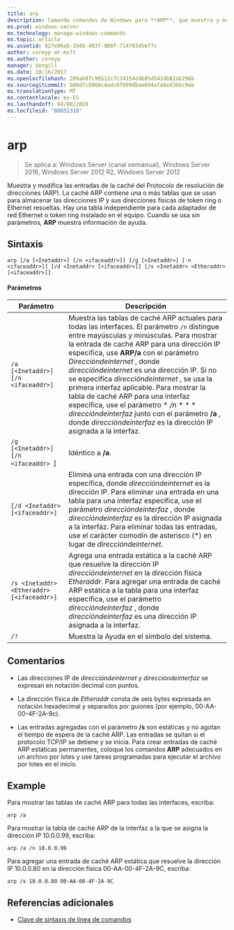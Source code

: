 ```yaml
---
title: arp
description: Comando comandos de Windows para **ARP**, que muestra y modifica las entradas de la caché del Protocolo de resolución de direcciones (ARP) que se usa para almacenar las direcciones IP y sus direcciones físicas resueltas.
ms.prod: windows-server
ms.technology: manage-windows-commands
ms.topic: article
ms.assetid: 827e96eb-1945-483f-980f-714703456f7c
author: coreyp-at-msft
ms.author: coreyp
manager: dongill
ms.date: 10/16/2017
ms.openlocfilehash: 289ab87c99512c7c34154d4b85d541db82ab296b
ms.sourcegitcommit: b00d7c8968c4adc8f699dbee694afe6ed36bc9de
ms.translationtype: MT
ms.contentlocale: es-ES
ms.lasthandoff: 04/08/2020
ms.locfileid: "80851318"
---
```

# <a name="arp"></a>arp

>Se aplica a: Windows Server (canal semianual), Windows Server 2016, Windows Server 2012 R2, Windows Server 2012

Muestra y modifica las entradas de la caché del Protocolo de resolución de direcciones (ARP). La caché ARP contiene una o más tablas que se usan para almacenar las direcciones IP y sus direcciones físicas de token ring o Ethernet resueltas. Hay una tabla independiente para cada adaptador de red Ethernet o token ring instalado en el equipo. Cuando se usa sin parámetros, **ARP** muestra información de ayuda.

## <a name="syntax"></a>Sintaxis
```
arp [/a [<Inetaddr>] [/n <ifaceaddr>]] [/g [<Inetaddr>] [-n <ifaceaddr>]] [/d <Inetaddr> [<ifaceaddr>]] [/s <Inetaddr> <Etheraddr> [<ifaceaddr>]]
```
#### <a name="parameters"></a>Parámetros

| Parámetro | Descripción |
| --------- | ----------- |
| `/a [<Inetaddr>] [/n <ifaceaddr>]` | Muestra las tablas de caché ARP actuales para todas las interfaces. El parámetro `/n` distingue entre mayúsculas y minúsculas. Para mostrar la entrada de caché ARP para una dirección IP específica, use **ARP/a** con el parámetro *Direccióndeinternet* , donde *direccióndeinternet* es una dirección IP. Si no se especifica *direccióndeinternet* , se usa la primera interfaz aplicable. Para mostrar la tabla de caché ARP para una interfaz específica, use el parámetro * */n * * * direccióndeinterfaz* junto con el parámetro **/a** , donde *direccióndeinterfaz* es la dirección IP asignada a la interfaz. |
| `/g [<Inetaddr>] [/n <ifaceaddr> `] | Idéntico a **/a**. |
|`[/d <Inetaddr> [<ifaceaddr>]` | Elimina una entrada con una dirección IP específica, donde *direccióndeinternet* es la dirección IP. Para eliminar una entrada en una tabla para una interfaz específica, use el parámetro *direccióndeinterfaz* , donde *direccióndeinterfaz* es la dirección IP asignada a la interfaz. Para eliminar todas las entradas, use el carácter comodín de asterisco (\*) en lugar de *direccióndeinternet*. |
|`/s <Inetaddr> <Etheraddr> [<ifaceaddr>]` | Agrega una entrada estática a la caché ARP que resuelve la dirección IP *direccióndeinternet* en la dirección física *Etheraddr*. Para agregar una entrada de caché ARP estática a la tabla para una interfaz específica, use el parámetro *direccióndeinterfaz* , donde *direccióndeinterfaz* es una dirección IP asignada a la interfaz. |
|`/?`| Muestra la Ayuda en el símbolo del sistema. |

## <a name="remarks"></a>Comentarios
- Las direcciones IP de *direccióndeinternet* y *direccióndeinterfaz* se expresan en notación decimal con puntos.
- La dirección física de *Etheraddr* consta de seis bytes expresada en notación hexadecimal y separados por guiones (por ejemplo, 00-AA-00-4F-2A-9c).

- Las entradas agregadas con el parámetro **/s** son estáticas y no agotan el tiempo de espera de la caché ARP. Las entradas se quitan si el protocolo TCP/IP se detiene y se inicia. Para crear entradas de caché ARP estáticas permanentes, coloque los comandos **ARP** adecuados en un archivo por lotes y use tareas programadas para ejecutar el archivo por lotes en el inicio.

## <a name="examples"></a><a name=BKMK_Examples></a>Example

Para mostrar las tablas de caché ARP para todas las interfaces, escriba:

```
arp /a
```

Para mostrar la tabla de caché ARP de la interfaz a la que se asigna la dirección IP 10.0.0.99, escriba:

```
arp /a /n 10.0.0.99
```

Para agregar una entrada de caché ARP estática que resuelve la dirección IP 10.0.0.80 en la dirección física 00-AA-00-4F-2A-9C, escriba:

```
arp /s 10.0.0.80 00-AA-00-4F-2A-9C 
```

## <a name="additional-references"></a>Referencias adicionales

- [Clave de sintaxis de línea de comandos](command-line-syntax-key.md)
